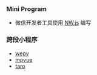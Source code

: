 <!--
abbrlink: c3a5sn2w
-->

### Mini Program

* 微信开发者工具使用 [NW.js](https://github.com/nwjs/nw.js) 编写

### 跨段小程序

* [wepy](https://github.com/Tencent/wepy)
* [mpvue](https://github.com/Meituan-Dianping/mpvue)
* [taro](https://github.com/NervJS/taro)